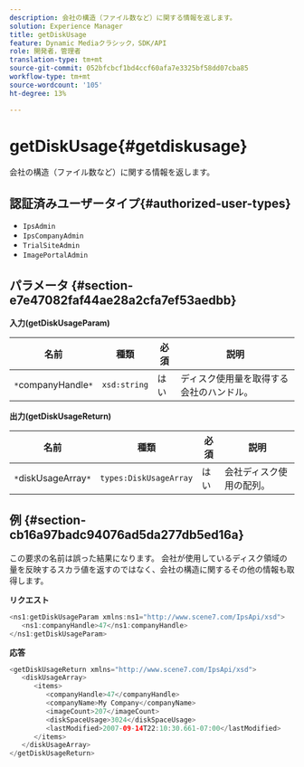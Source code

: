 ```yaml
---
description: 会社の構造（ファイル数など）に関する情報を返します。
solution: Experience Manager
title: getDiskUsage
feature: Dynamic Mediaクラシック，SDK/API
role: 開発者，管理者
translation-type: tm+mt
source-git-commit: 052bfcbcf1bd4ccf60afa7e3325bf58dd07cba85
workflow-type: tm+mt
source-wordcount: '105'
ht-degree: 13%

---
```



# getDiskUsage{#getdiskusage}

会社の構造（ファイル数など）に関する情報を返します。

## 認証済みユーザータイプ{#authorized-user-types}

* `IpsAdmin`
* `IpsCompanyAdmin`
* `TrialSiteAdmin`
* `ImagePortalAdmin`

## パラメータ {#section-e7e47082faf44ae28a2cfa7ef53aedbb}

**入力(getDiskUsageParam)**

| 名前 | 種類 | 必須 | 説明 |
|---|---|---|---|
| `*`companyHandle`*` | `xsd:string` | はい | ディスク使用量を取得する会社のハンドル。 |

**出力(getDiskUsageReturn)**

| 名前 | 種類 | 必須 | 説明 |
|---|---|---|---|
| `*`diskUsageArray`*` | `types:DiskUsageArray` | はい | 会社ディスク使用の配列。 |

## 例 {#section-cb16a97badc94076ad5da277db5ed16a}

この要求の名前は誤った結果になります。 会社が使用しているディスク領域の量を反映するスカラ値を返すのではなく、会社の構造に関するその他の情報も取得します。

**リクエスト**

```java
<ns1:getDiskUsageParam xmlns:ns1="http://www.scene7.com/IpsApi/xsd">
   <ns1:companyHandle>47</ns1:companyHandle>
</ns1:getDiskUsageParam>
```

**応答**

```java
<getDiskUsageReturn xmlns="http://www.scene7.com/IpsApi/xsd">
   <diskUsageArray>
      <items>
         <companyHandle>47</companyHandle>
         <companyName>My Company</companyName>
         <imageCount>207</imageCount>
         <diskSpaceUsage>3024</diskSpaceUsage>
         <lastModified>2007-09-14T22:10:30.661-07:00</lastModified>
      </items>
   </diskUsageArray>
</getDiskUsageReturn>
```

